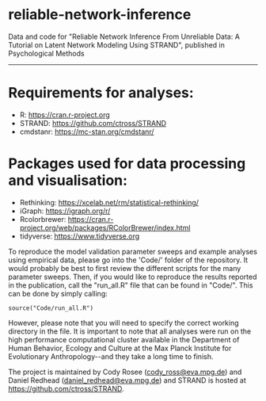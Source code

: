 # reliable-network-inference

Data and code for "Reliable Network Inference From Unreliable Data: A Tutorial on Latent Network Modeling Using STRAND", published in Psychological Methods

----------------------------

# Requirements for analyses:

- R: https://cran.r-project.org
- STRAND: https://github.com/ctross/STRAND
- cmdstanr: https://mc-stan.org/cmdstanr/

# Packages used for data processing and visualisation:

- Rethinking: https://xcelab.net/rm/statistical-rethinking/
- iGraph: https://igraph.org/r/
- Rcolorbrewer: https://cran.r-project.org/web/packages/RColorBrewer/index.html
- tidyverse: https://www.tidyverse.org

To reproduce the model validation parameter sweeps and example analyses using empirical data, please go into the 'Code/' folder of the repository. It would probably be best to first review the different scripts for the many parameter sweeps. Then, if you would like to reproduce the results reported in the publication, call the "run_all.R" file that can be found in "Code/". This can be done by simply calling:

``````````
source("Code/run_all.R")
``````````

However, please note that you will need to specify the correct working directory in the file. It is important to note that all analyses were run on the high performance computational cluster available in the Department of Human Behavior, Ecology and Culture at the Max Planck Institute for Evolutionary Anthropology--and they take a long time to finish. 

The project is maintained by Cody Rosee (cody_ross@eva.mpg.de) and Daniel Redhead (daniel_redhead@eva.mpg.de) and STRAND is hosted at https://github.com/ctross/STRAND.

